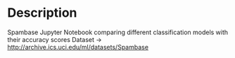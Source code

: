 # Description

Spambase Jupyter Notebook comparing different classification models with their accuracy scores 
Dataset -> http://archive.ics.uci.edu/ml/datasets/Spambase

